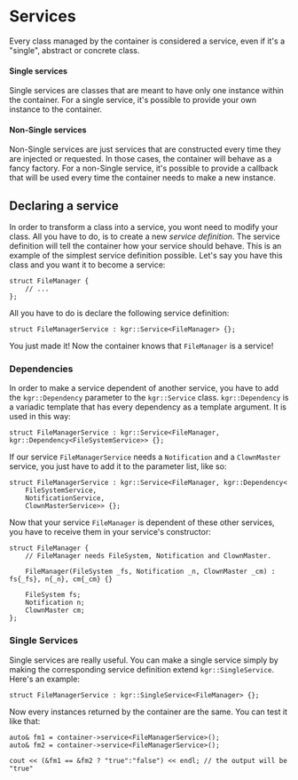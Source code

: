 Services
========

Every class managed by the container is considered a service, even if it's a "single", abstract or concrete class.

#### Single services
Single services are classes that are meant to have only one instance within the container. For a single service, it's possible to provide your own instance to the container.
#### Non-Single services
Non-Single services are just services that are constructed every time they are injected or requested. In those cases, the container will behave as a fancy factory. For a non-Single service, it's possible to provide a callback that will be used every time the container needs to make a new instance.
## Declaring a service
In order to transform a class into a service, you wont need to modify your class. All you have to do, is to create a new _service definition_. The service definition will tell the container how your service should behave. This is an example of the simplest service definition possible.
Let's say you have this class and you want it to become a service:

    struct FileManager {
        // ...
    };

All you have to do is declare the following service definition:

    struct FileManagerService : kgr::Service<FileManager> {};

You just made it! Now the container knows that `FileManager` is a service!

### Dependencies

In order to make a service dependent of another service, you have to add the `kgr::Dependency` parameter to the `kgr::Service` class. `kgr::Dependency` is a variadic template that has every dependency as a template argument. It is used in this way:

    struct FileManagerService : kgr::Service<FileManager, kgr::Dependency<FileSystemService>> {};

If our service `FileManagerService` needs a `Notification` and a `ClownMaster` service, you just have to add it to the parameter list, like so:

    struct FileManagerService : kgr::Service<FileManager, kgr::Dependency<
        FileSystemService,
        NotificationService,
        ClownMasterService>> {};

Now that your service `FileManager` is dependent of these other services, you have to receive them in your service's constructor:
    
    struct FileManager {
        // FileManager needs FileSystem, Notification and ClownMaster.
        
        FileManager(FileSystem _fs, Notification _n, ClownMaster _cm) : fs{_fs}, n{_n}, cm{_cm} {}
        
        FileSystem fs;
        Notification n;
        ClownMaster cm;
    };

### Single Services

Single services are really useful. You can make a single service simply by making the corresponding service definition extend `kgr::SingleService`. Here's an example:

    struct FileManagerService : kgr::SingleService<FileManager> {};

Now every instances returned by the container are the same. You can test it like that:

    auto& fm1 = container->service<FileManagerService>();
    auto& fm2 = container->service<FileManagerService>();
    
    cout << (&fm1 == &fm2 ? "true":"false") << endl; // the output will be "true"
